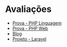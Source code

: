 # Avaliações

- [Prova - PHP Linguagem](prova-php-lang.md)
- [Prova - PHP Web](prova-php-web.md)
- [Blog](blog.md)
- [Projeto - Laravel](projeto-laravel.md)
